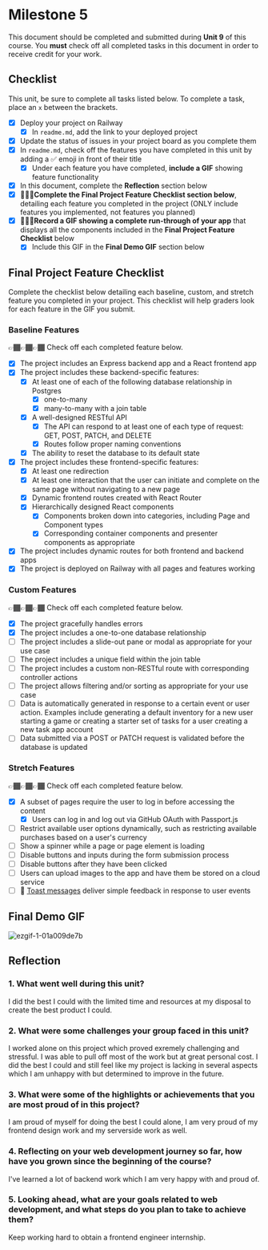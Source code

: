 # Milestone 5

This document should be completed and submitted during **Unit 9** of this course. You **must** check off all completed tasks in this document in order to receive credit for your work.

## Checklist

This unit, be sure to complete all tasks listed below. To complete a task, place an `x` between the brackets.

- [X] Deploy your project on Railway
  - [X] In `readme.md`, add the link to your deployed project
- [X] Update the status of issues in your project board as you complete them
- [X] In `readme.md`, check off the features you have completed in this unit by adding a ✅ emoji in front of their title
  - [X] Under each feature you have completed, **include a GIF** showing feature functionality
- [X] In this document, complete the **Reflection** section below
- [X] 🚩🚩🚩**Complete the Final Project Feature Checklist section below**, detailing each feature you completed in the project (ONLY include features you implemented, not features you planned)
- [X] 🚩🚩🚩**Record a GIF showing a complete run-through of your app** that displays all the components included in the **Final Project Feature Checklist** below
  - [X] Include this GIF in the **Final Demo GIF** section below

## Final Project Feature Checklist

Complete the checklist below detailing each baseline, custom, and stretch feature you completed in your project. This checklist will help graders look for each feature in the GIF you submit.

### Baseline Features

👉🏾👉🏾👉🏾 Check off each completed feature below.

- [X] The project includes an Express backend app and a React frontend app
- [X] The project includes these backend-specific features:
  - [X] At least one of each of the following database relationship in Postgres
    - [X] one-to-many
    - [X] many-to-many with a join table
  - [X] A well-designed RESTful API
    - [X] The API can respond to at least one of each type of request: GET, POST, PATCH, and DELETE
    - [X] Routes follow proper naming conventions
  - [X] The ability to reset the database to its default state
- [X] The project includes these frontend-specific features:
  - [X] At least one redirection
  - [X] At least one interaction that the user can initiate and complete on the same page without navigating to a new page
  - [X] Dynamic frontend routes created with React Router
  - [X] Hierarchically designed React components
    - [X] Components broken down into categories, including Page and Component types
    - [X] Corresponding container components and presenter components as appropriate
- [X] The project includes dynamic routes for both frontend and backend apps
- [X] The project is deployed on Railway with all pages and features working

### Custom Features

👉🏾👉🏾👉🏾 Check off each completed feature below.

- [X] The project gracefully handles errors
- [X] The project includes a one-to-one database relationship
- [ ] The project includes a slide-out pane or modal as appropriate for your use case
- [ ] The project includes a unique field within the join table
- [ ] The project includes a custom non-RESTful route with corresponding controller actions
- [ ] The project allows filtering and/or sorting as appropriate for your use case
- [ ] Data is automatically generated in response to a certain event or user action. Examples include generating a default inventory for a new user starting a game or creating a starter set of tasks for a user creating a new task app account
- [ ] Data submitted via a POST or PATCH request is validated before the database is updated

### Stretch Features

👉🏾👉🏾👉🏾 Check off each completed feature below.

- [X] A subset of pages require the user to log in before accessing the content
  - [X] Users can log in and log out via GitHub OAuth with Passport.js
- [ ] Restrict available user options dynamically, such as restricting available purchases based on a user's currency
- [ ] Show a spinner while a page or page element is loading
- [ ] Disable buttons and inputs during the form submission process
- [ ] Disable buttons after they have been clicked
- [ ] Users can upload images to the app and have them be stored on a cloud service
- [ ] 🍞 [Toast messages](https://www.patternfly.org/v3/pattern-library/communication/toast-notifications/index.html) deliver simple feedback in response to user events

## Final Demo GIF

![ezgif-1-01a009de7b](https://github.com/miaskyelena/web103_finalproject/assets/93685530/99947fd2-c363-4179-9a19-e203f3677ad4)


## Reflection

### 1. What went well during this unit?

I did the best I could with the limited time and resources at my disposal to create the best product I could. 

### 2. What were some challenges your group faced in this unit?

I worked alone on this project which proved exremely challenging and stressful. I was able to pull off most of the work but at great personal cost. I did the best I could and still feel like my project is lacking in several aspects which I am unhappy with but determined to improve in the future. 

### 3. What were some of the highlights or achievements that you are most proud of in this project?

I am proud of myself for doing the best I could alone, I am very proud of my frontend design work and my serverside work as well. 

### 4. Reflecting on your web development journey so far, how have you grown since the beginning of the course?

I've learned a lot of backend work which I am very happy with and proud of. 

### 5. Looking ahead, what are your goals related to web development, and what steps do you plan to take to achieve them?

Keep working hard to obtain a frontend engineer internship. 
